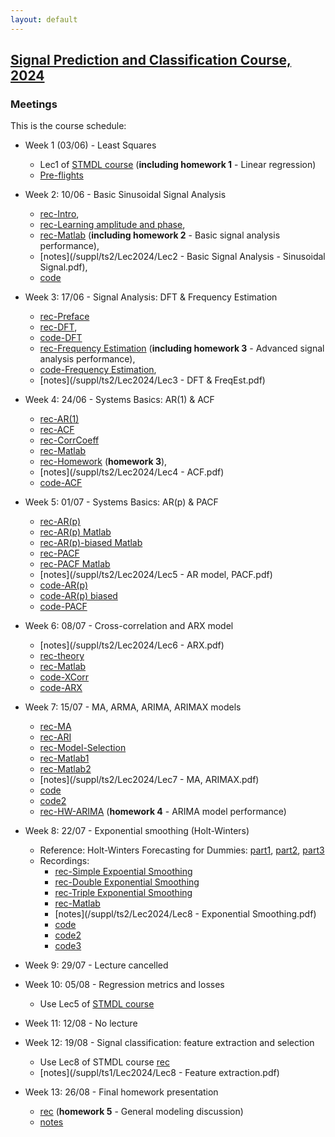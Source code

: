 ```yaml
---
layout: default
---
```


## [Signal Prediction and Classification Course, 2024](/suppl/ts2/ts2_main2024)

### Meetings
This is the course schedule:
* Week 1 (03/06) - Least Squares 
  * Lec1 of [STMDL course](/suppl/ts1/ts1_meetings2024) (**including homework 1** - Linear regression)
  * [Pre-flights](https://sce-ac-il.zoom.us/rec/share/02zx5eDxIe8r_JFjowupqIXTGNE3CkqAJp9S6tfSLCPQ9soS3_jjWpK6uqPHe7xX.utzBveHIvn8dRUxw?startTime=1717433328000)

* Week 2: 10/06 - Basic Sinusoidal Signal Analysis
  * [rec-Intro](https://sce-ac-il.zoom.us/rec/share/wF6kKMRYDDmXoPCGMOUm4eWPEGeH-D7zxAzSK1QE8DZng-IDlE7xuI0ajiWaJRvj.L9fJgxvCrA0vOb09?startTime=1717601699000), 
  * [rec-Learning amplitude and phase](https://sce-ac-il.zoom.us/rec/share/wF6kKMRYDDmXoPCGMOUm4eWPEGeH-D7zxAzSK1QE8DZng-IDlE7xuI0ajiWaJRvj.L9fJgxvCrA0vOb09?startTime=1717602531000), 
  * [rec-Matlab](https://sce-ac-il.zoom.us/rec/share/wF6kKMRYDDmXoPCGMOUm4eWPEGeH-D7zxAzSK1QE8DZng-IDlE7xuI0ajiWaJRvj.L9fJgxvCrA0vOb09?startTime=1717603249000) (**including homework 2** - Basic signal analysis performance),
  * [notes](/suppl/ts2/Lec2024/Lec2 - Basic Signal Analysis - Sinusoidal Signal.pdf), 
  * [code](/suppl/ts2/Lec2024/ls_regression_amp_phase.m)

* Week 3: 17/06 - Signal Analysis: DFT & Frequency Estimation
  * [rec-Preface](https://sce-ac-il.zoom.us/rec/share/s1nM9MBkH4IjiCvJe9goxC_9F7-KMe-DLt2YqPkbQEjyiLOWQXU_JFdVmrm9WmWH.dMn3pE_Idj6i-Dz3?startTime=1717673674000)
  * [rec-DFT](https://sce-ac-il.zoom.us/rec/share/s1nM9MBkH4IjiCvJe9goxC_9F7-KMe-DLt2YqPkbQEjyiLOWQXU_JFdVmrm9WmWH.dMn3pE_Idj6i-Dz3?startTime=1717673989000), 
  * [code-DFT](/suppl/ts2/Lec2024/ls_regression_fft.m)
  * [rec-Frequency Estimation](https://sce-ac-il.zoom.us/rec/share/s1nM9MBkH4IjiCvJe9goxC_9F7-KMe-DLt2YqPkbQEjyiLOWQXU_JFdVmrm9WmWH.dMn3pE_Idj6i-Dz3?startTime=1717675226000) (**including homework 3** - Advanced signal analysis performance), 
  * [code-Frequency Estimation](/suppl/ts2/Lec2024/ls_regression_freq.m),
  * [notes](/suppl/ts2/Lec2024/Lec3 - DFT & FreqEst.pdf)

* Week 4: 24/06 - Systems Basics: AR(1) & ACF
  * [rec-AR(1)](https://sce-ac-il.zoom.us/rec/share/UB5rGxC89GMsKvv3K3b9jBGzaEJ8Y8a4O57k9EzcWi1EuKDr3pMfLrEJRc7RT8f_.ihAPiZvvBsCNFoa3?startTime=1718282564000)
  * [rec-ACF](https://sce-ac-il.zoom.us/rec/share/UB5rGxC89GMsKvv3K3b9jBGzaEJ8Y8a4O57k9EzcWi1EuKDr3pMfLrEJRc7RT8f_.ihAPiZvvBsCNFoa3?startTime=1718282915000)
  * [rec-CorrCoeff](https://sce-ac-il.zoom.us/rec/share/UB5rGxC89GMsKvv3K3b9jBGzaEJ8Y8a4O57k9EzcWi1EuKDr3pMfLrEJRc7RT8f_.ihAPiZvvBsCNFoa3?startTime=1718283625000)
  * [rec-Matlab](https://sce-ac-il.zoom.us/rec/share/UB5rGxC89GMsKvv3K3b9jBGzaEJ8Y8a4O57k9EzcWi1EuKDr3pMfLrEJRc7RT8f_.ihAPiZvvBsCNFoa3?startTime=1718284610000)
  * [rec-Homework](https://sce-ac-il.zoom.us/rec/share/UB5rGxC89GMsKvv3K3b9jBGzaEJ8Y8a4O57k9EzcWi1EuKDr3pMfLrEJRc7RT8f_.ihAPiZvvBsCNFoa3?startTime=1718285604000) (**homework 3**),
  * [notes](/suppl/ts2/Lec2024/Lec4 - ACF.pdf)
  * [code-ACF](/suppl/ts2/Lec2024/acf_demo.m)

* Week 5: 01/07 - Systems Basics: AR(p) & PACF
    * [rec-AR(p)](https://sce-ac-il.zoom.us/rec/share/Y7hqL6zwaK8DheOY62YKgRHUJI5UHOecpETf80pUJw2IidI89wqpIoePWzNmBSC0.jp_Jxubqt-BJjPIb?startTime=1719144316000)
    * [rec-AR(p) Matlab](https://sce-ac-il.zoom.us/rec/share/Y7hqL6zwaK8DheOY62YKgRHUJI5UHOecpETf80pUJw2IidI89wqpIoePWzNmBSC0.jp_Jxubqt-BJjPIb?startTime=1719145400000)
    * [rec-AR(p)-biased Matlab](https://sce-ac-il.zoom.us/rec/share/QQT-91eER090n2dHYzHc31g1pucxkZpsdJrCaKjSgNRbaVdwt-fdp8-SOH5F31So.Wt_hOpNPJREFIWsp?startTime=1719147836000)
    * [rec-PACF](https://sce-ac-il.zoom.us/rec/share/Y7hqL6zwaK8DheOY62YKgRHUJI5UHOecpETf80pUJw2IidI89wqpIoePWzNmBSC0.jp_Jxubqt-BJjPIb?startTime=1719146169000)
    * [rec-PACF Matlab](https://sce-ac-il.zoom.us/rec/share/QQT-91eER090n2dHYzHc31g1pucxkZpsdJrCaKjSgNRbaVdwt-fdp8-SOH5F31So.Wt_hOpNPJREFIWsp?startTime=1719148114000)
    * [notes](/suppl/ts2/Lec2024/Lec5 - AR model, PACF.pdf)
    * [code-AR(p)](/suppl/ts2/Lec2024/ar_model_example.m)
    * [code-AR(p) biased](/suppl/ts2/Lec2024/ar_model_biased.m)
    * [code-PACF](/suppl/ts2/Lec2024/pacf_example.m)

* Week 6: 08/07 - Cross-correlation and ARX model
  * [notes](/suppl/ts2/Lec2024/Lec6 - ARX.pdf)
  * [rec-theory](https://sce-ac-il.zoom.us/rec/share/6NXqnkT-SIT8jq1qAAfRJ06OcX3Dc-OHnZR0MLem5fgJVrRVSAtsf-6XnhBI9fPR.-g2hvyuoVmzV5LSj?startTime=1723012935000)
  * [rec-Matlab](https://sce-ac-il.zoom.us/rec/share/6NXqnkT-SIT8jq1qAAfRJ06OcX3Dc-OHnZR0MLem5fgJVrRVSAtsf-6XnhBI9fPR.-g2hvyuoVmzV5LSj?startTime=1723014506000)
  * [code-XCorr](/suppl/ts2/Lec2024/xcorr_coeff.m)
  * [code-ARX](/suppl/ts2/Lec2024/arx_example.m)

* Week 7: 15/07 - MA, ARMA, ARIMA, ARIMAX models
  * [rec-MA](https://sce-ac-il.zoom.us/rec/share/ILnUTqEktSlF47T1LyquifuarkDWRgqjLkBgKldfmkaVdDw1WUYj7q7C1D3FGKNO.9VPovt8klOvOXI_d?startTime=1723467025000)
  * [rec-ARI](https://sce-ac-il.zoom.us/rec/share/ILnUTqEktSlF47T1LyquifuarkDWRgqjLkBgKldfmkaVdDw1WUYj7q7C1D3FGKNO.9VPovt8klOvOXI_d?startTime=1723468155000)
  * [rec-Model-Selection](https://sce-ac-il.zoom.us/rec/share/GBVpkfvVV08If5pXndOuhgEngqgp6nc16tfUXxzTPgYZRACvdkneFJ10I2DfIoid.r4BvYNz70x1A-Ikf?startTime=1723469129000)
  * [rec-Matlab1](https://sce-ac-il.zoom.us/rec/share/GBVpkfvVV08If5pXndOuhgEngqgp6nc16tfUXxzTPgYZRACvdkneFJ10I2DfIoid.r4BvYNz70x1A-Ikf?startTime=1723469553000)
  * [rec-Matlab2](https://sce-ac-il.zoom.us/rec/share/GBVpkfvVV08If5pXndOuhgEngqgp6nc16tfUXxzTPgYZRACvdkneFJ10I2DfIoid.r4BvYNz70x1A-Ikf?startTime=1723469831000)
  * [notes](/suppl/ts2/Lec2024/Lec7 - MA, ARIMAX.pdf)
  * [code](/suppl/ts2/Lec2024/ma_example.m)
  * [code2](/suppl/ts2/Lec2024/test1.mlx)
  * [rec-HW-ARIMA](https://sce-ac-il.zoom.us/rec/share/uYl8E5YWOHQwVvivszyR6UDy7noeWB-IsnFkKY5yF_Po1H6_-EoDwVfJC3_4vsKZ.OLDlCvRO2T9eK3nw?startTime=1723714328000) (**homework 4** - ARIMA model performance)

* Week 8: 22/07 - Exponential smoothing (Holt-Winters)
  * Reference: Holt-Winters Forecasting for Dummies: [part1](https://grisha.org/blog/2016/01/29/triple-exponential-smoothing-forecasting/), [part2](https://grisha.org/blog/2016/02/16/triple-exponential-smoothing-forecasting-part-ii/), [part3](https://grisha.org/blog/2016/02/17/triple-exponential-smoothing-forecasting-part-iii/)
  * Recordings:
    * [rec-Simple Expoential Smoothing](https://sce-ac-il.zoom.us/rec/share/uYl8E5YWOHQwVvivszyR6UDy7noeWB-IsnFkKY5yF_Po1H6_-EoDwVfJC3_4vsKZ.OLDlCvRO2T9eK3nw?startTime=1723700804000)
    * [rec-Double Exponential Smoothing](https://sce-ac-il.zoom.us/rec/share/uYl8E5YWOHQwVvivszyR6UDy7noeWB-IsnFkKY5yF_Po1H6_-EoDwVfJC3_4vsKZ.OLDlCvRO2T9eK3nw?startTime=1723710601000)
    * [rec-Triple Exponential Smoothing](https://sce-ac-il.zoom.us/rec/share/uYl8E5YWOHQwVvivszyR6UDy7noeWB-IsnFkKY5yF_Po1H6_-EoDwVfJC3_4vsKZ.OLDlCvRO2T9eK3nw?startTime=1723711205000)
    * [rec-Matlab](https://sce-ac-il.zoom.us/rec/share/uYl8E5YWOHQwVvivszyR6UDy7noeWB-IsnFkKY5yF_Po1H6_-EoDwVfJC3_4vsKZ.OLDlCvRO2T9eK3nw?startTime=1723712044000)
    * [notes](/suppl/ts2/Lec2024/Lec8 - Exponential Smoothing.pdf)
    * [code](/suppl/ts2/Lec2024/exp_smoothing1_example.m)
    * [code2](/suppl/ts2/Lec2024/exp_smoothing2_example.m)
    * [code3](/suppl/ts2/Lec2024/seasonality_analysis.zip)

* Week 9: 29/07 - Lecture cancelled

* Week 10: 05/08 - Regression metrics and losses
  * Use Lec5 of [STMDL course](/suppl/ts1/ts1_meetings2024)

* Week 11: 12/08 - No lecture

* Week 12: 19/08 - Signal classification: feature extraction and selection
  * Use Lec8 of STMDL course [rec](https://sce-ac-il.zoom.us/rec/share/NFe9Y6QDzDeSB3VV48GW-XI2Mflg5XT7pfsm5bEOXT3nx1eoJ4gcFr3kklma0qvb.NNfud5urgEsVXLdl?startTime=1721654006000)
  * [notes](/suppl/ts1/Lec2024/Lec8 - Feature extraction.pdf)

* Week 13: 26/08 - Final homework presentation
  * [rec](https://sce-ac-il.zoom.us/rec/share/uYl8E5YWOHQwVvivszyR6UDy7noeWB-IsnFkKY5yF_Po1H6_-EoDwVfJC3_4vsKZ.OLDlCvRO2T9eK3nw?startTime=1723715346000) (**homework 5** - General modeling discussion)
  * [notes](/suppl/ts2/Lec2024/pred.pdf)